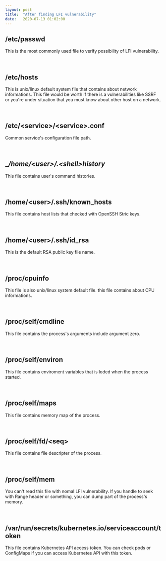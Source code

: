 ```yaml
---
layout: post
title:  "After finding LFI vulnerability"
date:   2020-07-13 01:02:00
---
```


## /etc/passwd
This is the most commonly used file to verify possibility of LFI vulnerability.  
<br/>
<br/>


## __/etc/hosts__
This is unix/linux default system file that contains about network informations. This file would be worth if there is a vulnerabilities like SSRF or you're under situation that you must know about other host on a network.  
<br/>
<br/>


## __/etc/\<service\>/\<service\>.conf__
Common service's configuration file path.  
<br/>
<br/>


## __/home/\<user\>/.\<shell\>_history__
This file contains user's command histories.  
<br/>
<br/>


## __/home/\<user\>/.ssh/known_hosts__
This file contains host lists that checked with OpenSSH Stric keys.  
<br/>
<br/>


## __/home/\<user\>/.ssh/id_rsa__
This is the default RSA public key file name.  
<br/>
<br/>


## __/proc/cpuinfo__
This file is also unix/linux system default file. this file contains about CPU informations.  
<br/>
<br/>


## __/proc/self/cmdline__
This file contains the process's arguments include argument zero.  
<br/>
<br/>


## __/proc/self/environ__
This file contains enviroment variables that is loded when the process started.  
<br/>
<br/>


## __/proc/self/maps__
This file contains memory map of the process.  
<br/>
<br/>


## __/proc/self/fd/\<seq\>__
This file contains file descripter of the process.  
<br/>
<br/>


## __/proc/self/mem__
You can't read this file with nomal LFI vulnerability. If you handle to seek with Range header or something, you can dump part of the process's memory.  
<br/>
<br/>


## __/var/run/secrets/kubernetes.io/serviceaccount/token__
This file contains Kubernetes API access token. You can check pods or ConfigMaps if you can access Kubernetes API with this token.  
<br/>
<br/>

